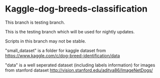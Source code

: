 # Kaggle-dog-breeds-classification
This branch is testing branch.

This is the testing branch which will be used for nightly updates.

Scripts in this branch may not be stable.


"small_dataset" is a folder for kaggle dataset from https://www.kaggle.com/c/dog-breed-identification/data

"data" is a well seperated dataset (including labels information) for images from stanford dataset http://vision.stanford.edu/aditya86/ImageNetDogs/
